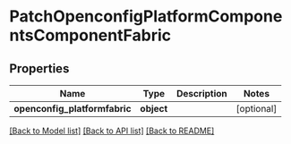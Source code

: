 # PatchOpenconfigPlatformComponentsComponentFabric

## Properties
Name | Type | Description | Notes
------------ | ------------- | ------------- | -------------
**openconfig_platformfabric** | **object** |  | [optional] 

[[Back to Model list]](../README.md#documentation-for-models) [[Back to API list]](../README.md#documentation-for-api-endpoints) [[Back to README]](../README.md)


